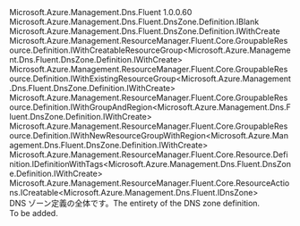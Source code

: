 <Type Name="IDefinition" FullName="Microsoft.Azure.Management.Dns.Fluent.DnsZone.Definition.IDefinition">
  <TypeSignature Language="C#" Value="public interface IDefinition : Microsoft.Azure.Management.Dns.Fluent.DnsZone.Definition.IBlank, Microsoft.Azure.Management.Dns.Fluent.DnsZone.Definition.IWithCreate, Microsoft.Azure.Management.ResourceManager.Fluent.Core.GroupableResource.Definition.IWithCreatableResourceGroup&lt;Microsoft.Azure.Management.Dns.Fluent.DnsZone.Definition.IWithCreate&gt;, Microsoft.Azure.Management.ResourceManager.Fluent.Core.GroupableResource.Definition.IWithExistingResourceGroup&lt;Microsoft.Azure.Management.Dns.Fluent.DnsZone.Definition.IWithCreate&gt;, Microsoft.Azure.Management.ResourceManager.Fluent.Core.GroupableResource.Definition.IWithGroupAndRegion&lt;Microsoft.Azure.Management.Dns.Fluent.DnsZone.Definition.IWithCreate&gt;, Microsoft.Azure.Management.ResourceManager.Fluent.Core.GroupableResource.Definition.IWithNewResourceGroupWithRegion&lt;Microsoft.Azure.Management.Dns.Fluent.DnsZone.Definition.IWithCreate&gt;, Microsoft.Azure.Management.ResourceManager.Fluent.Core.Resource.Definition.IDefinitionWithTags&lt;Microsoft.Azure.Management.Dns.Fluent.DnsZone.Definition.IWithCreate&gt;, Microsoft.Azure.Management.ResourceManager.Fluent.Core.ResourceActions.ICreatable&lt;Microsoft.Azure.Management.Dns.Fluent.IDnsZone&gt;" />
  <TypeSignature Language="ILAsm" Value=".class public interface auto ansi abstract IDefinition implements class Microsoft.Azure.Management.Dns.Fluent.DnsZone.Definition.IBlank, class Microsoft.Azure.Management.Dns.Fluent.DnsZone.Definition.IWithCreate, class Microsoft.Azure.Management.Dns.Fluent.DnsZone.Definition.IWithETagCheck, class Microsoft.Azure.Management.Dns.Fluent.DnsZone.Definition.IWithRecordSet, class Microsoft.Azure.Management.ResourceManager.Fluent.Core.GroupableResource.Definition.IWithCreatableResourceGroup`1&lt;class Microsoft.Azure.Management.Dns.Fluent.DnsZone.Definition.IWithCreate&gt;, class Microsoft.Azure.Management.ResourceManager.Fluent.Core.GroupableResource.Definition.IWithExistingResourceGroup`1&lt;class Microsoft.Azure.Management.Dns.Fluent.DnsZone.Definition.IWithCreate&gt;, class Microsoft.Azure.Management.ResourceManager.Fluent.Core.GroupableResource.Definition.IWithGroupAndRegion`1&lt;class Microsoft.Azure.Management.Dns.Fluent.DnsZone.Definition.IWithCreate&gt;, class Microsoft.Azure.Management.ResourceManager.Fluent.Core.GroupableResource.Definition.IWithNewResourceGroupWithRegion`1&lt;class Microsoft.Azure.Management.Dns.Fluent.DnsZone.Definition.IWithCreate&gt;, class Microsoft.Azure.Management.ResourceManager.Fluent.Core.Resource.Definition.IDefinitionWithTags`1&lt;class Microsoft.Azure.Management.Dns.Fluent.DnsZone.Definition.IWithCreate&gt;, class Microsoft.Azure.Management.ResourceManager.Fluent.Core.ResourceActions.ICreatable`1&lt;class Microsoft.Azure.Management.Dns.Fluent.IDnsZone&gt;, class Microsoft.Azure.Management.ResourceManager.Fluent.Core.ResourceActions.IIndexable" />
  <TypeSignature Language="DocId" Value="T:Microsoft.Azure.Management.Dns.Fluent.DnsZone.Definition.IDefinition" />
  <TypeSignature Language="VB.NET" Value="Public Interface IDefinition&#xA;Implements IBlank, ICreatable(Of IDnsZone), IDefinitionWithTags(Of IWithCreate), IWithCreatableResourceGroup(Of IWithCreate), IWithCreate, IWithExistingResourceGroup(Of IWithCreate), IWithGroupAndRegion(Of IWithCreate), IWithNewResourceGroupWithRegion(Of IWithCreate)" />
  <TypeSignature Language="F#" Value="type IDefinition = interface&#xA;    interface IBlank&#xA;    interface IWithGroupAndRegion&lt;IWithCreate&gt;&#xA;    interface IWithExistingResourceGroup&lt;IWithCreate&gt;&#xA;    interface IWithNewResourceGroupWithRegion&lt;IWithCreate&gt;&#xA;    interface IWithCreatableResourceGroup&lt;IWithCreate&gt;&#xA;    interface IWithCreate&#xA;    interface ICreatable&lt;IDnsZone&gt;&#xA;    interface IIndexable&#xA;    interface IWithRecordSet&#xA;    interface IWithETagCheck&#xA;    interface IDefinitionWithTags&lt;IWithCreate&gt;" />
  <AssemblyInfo>
    <AssemblyName>Microsoft.Azure.Management.Dns.Fluent</AssemblyName>
    <AssemblyVersion>1.0.0.60</AssemblyVersion>
  </AssemblyInfo>
  <Interfaces>
    <Interface>
      <InterfaceName>Microsoft.Azure.Management.Dns.Fluent.DnsZone.Definition.IBlank</InterfaceName>
    </Interface>
    <Interface>
      <InterfaceName>Microsoft.Azure.Management.Dns.Fluent.DnsZone.Definition.IWithCreate</InterfaceName>
    </Interface>
    <Interface>
      <InterfaceName>Microsoft.Azure.Management.ResourceManager.Fluent.Core.GroupableResource.Definition.IWithCreatableResourceGroup&lt;Microsoft.Azure.Management.Dns.Fluent.DnsZone.Definition.IWithCreate&gt;</InterfaceName>
    </Interface>
    <Interface>
      <InterfaceName>Microsoft.Azure.Management.ResourceManager.Fluent.Core.GroupableResource.Definition.IWithExistingResourceGroup&lt;Microsoft.Azure.Management.Dns.Fluent.DnsZone.Definition.IWithCreate&gt;</InterfaceName>
    </Interface>
    <Interface>
      <InterfaceName>Microsoft.Azure.Management.ResourceManager.Fluent.Core.GroupableResource.Definition.IWithGroupAndRegion&lt;Microsoft.Azure.Management.Dns.Fluent.DnsZone.Definition.IWithCreate&gt;</InterfaceName>
    </Interface>
    <Interface>
      <InterfaceName>Microsoft.Azure.Management.ResourceManager.Fluent.Core.GroupableResource.Definition.IWithNewResourceGroupWithRegion&lt;Microsoft.Azure.Management.Dns.Fluent.DnsZone.Definition.IWithCreate&gt;</InterfaceName>
    </Interface>
    <Interface>
      <InterfaceName>Microsoft.Azure.Management.ResourceManager.Fluent.Core.Resource.Definition.IDefinitionWithTags&lt;Microsoft.Azure.Management.Dns.Fluent.DnsZone.Definition.IWithCreate&gt;</InterfaceName>
    </Interface>
    <Interface>
      <InterfaceName>Microsoft.Azure.Management.ResourceManager.Fluent.Core.ResourceActions.ICreatable&lt;Microsoft.Azure.Management.Dns.Fluent.IDnsZone&gt;</InterfaceName>
    </Interface>
  </Interfaces>
  <Docs>
    <summary>
            <span data-ttu-id="63c8f-101">DNS ゾーン定義の全体です。</span><span class="sxs-lookup"><span data-stu-id="63c8f-101">The entirety of the DNS zone definition.</span></span>
            </summary>
    <remarks>To be added.</remarks>
  </Docs>
  <Members />
</Type>
